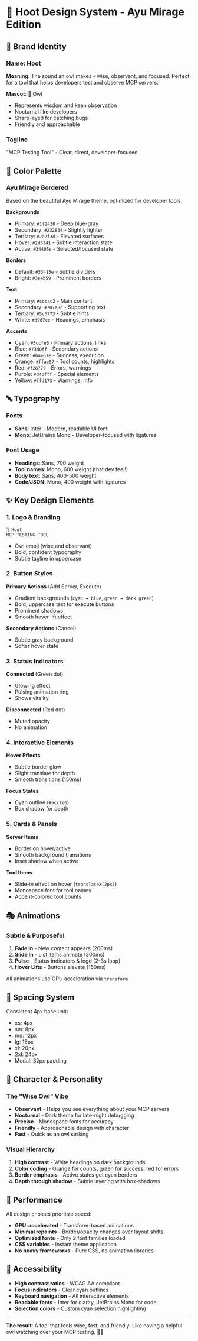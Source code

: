 # 🦉 Hoot Design System - Ayu Mirage Edition

## 🦉 Brand Identity

### Name: Hoot
**Meaning**: The sound an owl makes - wise, observant, and focused. Perfect for a tool that helps developers test and observe MCP servers.

**Mascot**: 🦉 Owl
- Represents wisdom and keen observation
- Nocturnal like developers
- Sharp-eyed for catching bugs
- Friendly and approachable

### Tagline
"MCP Testing Tool" - Clear, direct, developer-focused

## 🎨 Color Palette

### Ayu Mirage Bordered
Based on the beautiful Ayu Mirage theme, optimized for developer tools.

**Backgrounds**
- Primary: `#1f2430` - Deep blue-gray
- Secondary: `#232834` - Slightly lighter
- Tertiary: `#2a2f3d` - Elevated surfaces
- Hover: `#2d3241` - Subtle interaction state
- Active: `#34405e` - Selected/focused state

**Borders**
- Default: `#33415e` - Subtle dividers
- Bright: `#3e4b59` - Prominent borders

**Text**
- Primary: `#cccac2` - Main content
- Secondary: `#707a8c` - Supporting text
- Tertiary: `#5c6773` - Subtle hints
- White: `#d9d7ce` - Headings, emphasis

**Accents**
- Cyan: `#5ccfe6` - Primary actions, links
- Blue: `#73d0ff` - Secondary actions
- Green: `#bae67e` - Success, execution
- Orange: `#ffae57` - Tool counts, highlights
- Red: `#f28779` - Errors, warnings
- Purple: `#d4bfff` - Special elements
- Yellow: `#ffd173` - Warnings, info

## 🔤 Typography

### Fonts
- **Sans**: Inter - Modern, readable UI font
- **Mono**: JetBrains Mono - Developer-focused with ligatures

### Font Usage
- **Headings**: Sans, 700 weight
- **Tool names**: Mono, 600 weight (that dev feel!)
- **Body text**: Sans, 400-500 weight
- **Code/JSON**: Mono, 400 weight with ligatures

## ✨ Key Design Elements

### 1. Logo & Branding
```
🦉 Hoot
MCP TESTING TOOL
```
- Owl emoji (wise and observant)
- Bold, confident typography
- Subtle tagline in uppercase

### 2. Button Styles
**Primary Actions** (Add Server, Execute)
- Gradient backgrounds (`cyan → blue`, `green → dark green`)
- Bold, uppercase text for execute buttons
- Prominent shadows
- Smooth hover lift effect

**Secondary Actions** (Cancel)
- Subtle gray background
- Softer hover state

### 3. Status Indicators
**Connected** (Green dot)
- Glowing effect
- Pulsing animation ring
- Shows vitality

**Disconnected** (Red dot)
- Muted opacity
- No animation

### 4. Interactive Elements
**Hover Effects**
- Subtle border glow
- Slight translate for depth
- Smooth transitions (150ms)

**Focus States**
- Cyan outline (`#5ccfe6`)
- Box shadow for depth

### 5. Cards & Panels
**Server Items**
- Border on hover/active
- Smooth background transitions
- Inset shadow when active

**Tool Items**
- Slide-in effect on hover (`translateX(2px)`)
- Monospace font for tool names
- Accent-colored tool counts

## 🎭 Animations

### Subtle & Purposeful
1. **Fade In** - New content appears (200ms)
2. **Slide In** - List items animate (300ms)
3. **Pulse** - Status indicators & logo (2-3s loop)
4. **Hover Lifts** - Buttons elevate (150ms)

All animations use GPU acceleration via `transform`

## 📐 Spacing System

Consistent 4px base unit:
- xs: 4px
- sm: 8px
- md: 12px
- lg: 16px
- xl: 20px
- 2xl: 24px
- Modal: 32px padding

## 🦉 Character & Personality

### The "Wise Owl" Vibe
- **Observant** - Helps you see everything about your MCP servers
- **Nocturnal** - Dark theme for late-night debugging
- **Precise** - Monospace fonts for accuracy
- **Friendly** - Approachable design with character
- **Fast** - Quick as an owl striking

### Visual Hierarchy
1. **High contrast** - White headings on dark backgrounds
2. **Color coding** - Orange for counts, green for success, red for errors
3. **Border emphasis** - Active states get cyan borders
4. **Depth through shadow** - Subtle layering with box-shadows

## 🚀 Performance

All design choices prioritize speed:
- **GPU-accelerated** - Transform-based animations
- **Minimal repaints** - Border/opacity changes over layout shifts
- **Optimized fonts** - Only 2 font families loaded
- **CSS variables** - Instant theme application
- **No heavy frameworks** - Pure CSS, no animation libraries

## 🎯 Accessibility

- **High contrast ratios** - WCAG AA compliant
- **Focus indicators** - Clear cyan outlines
- **Keyboard navigation** - All interactive elements
- **Readable fonts** - Inter for clarity, JetBrains Mono for code
- **Selection colors** - Custom cyan selection highlighting

---

**The result**: A tool that feels wise, fast, and friendly. Like having a helpful owl watching over your MCP testing. 🦉✨

